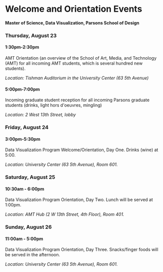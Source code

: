 # Welcome and Orientation Events

#### Master of Science, Data Visualization, Parsons School of Design

### Thursday, August 23

#### 1:30pm-2:30pm

AMT Orientation (an overview of the School of Art, Media, and Technology (AMT) for all incoming AMT students, which is several hundred new students).

*Location: Tishman Auditorium in the University Center (63 5th Avenue)*

#### 5:00pm-7:00pm

Incoming graduate student reception for all incoming Parsons graduate students (drinks, light hors d'oeuvres, mingling)

*Location: 2 West 13th Street, lobby*

### Friday, August 24

#### 3:00pm-5:30pm

Data Visualization Program Welcome/Orientation, Day One. Drinks (wine) at 5:00. 

*Location: University Center (63 5th Avenue), Room 601.* 

### Saturday, August 25

#### 10:30am - 6:00pm

Data Visualization Program Orientation, Day Two. Lunch will be served at 1:00pm. 

*Location: AMT Hub (2 W 13th Street, 4th Floor), Room 401.* 

### Sunday, August 26

#### 11:00am - 5:00pm

Data Visualization Program Orientation, Day Three. Snacks/finger foods will be served in the afternoon. 

*Location: University Center (63 5th Avenue), Room 601.* 
